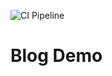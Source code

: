 ![CI Pipeline](https://github.com/samjones00/blog-demo/workflows/.NET%20Core/badge.svg)

# Blog Demo
